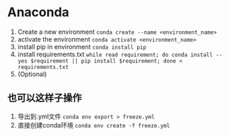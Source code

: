 
# Anaconda

1. Create a new environment `conda create --name <environment_name>`
2. activate the environment `conda activate <environment_name>`
3. install pip in environment `conda install pip`
4. install requirements.txt `while read requirement; do conda install --yes $requirement || pip install $requirement; done < requirements.txt`
5. (Optional) 


## 也可以这样子操作
1. 导出到.yml文件 `conda env export > freeze.yml`
2. 直接创建conda环境 `conda env create -f freeze.yml`